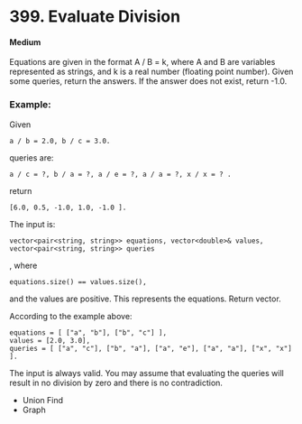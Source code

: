 # 399. Evaluate Division
#### Medium

Equations are given in the format A / B = k, where A and B are variables represented as strings, and k is a real number (floating point number). Given some queries, return the answers. If the answer does not exist, return -1.0.

### Example:
Given 
```
a / b = 2.0, b / c = 3.0.
```
queries are: 
```
a / c = ?, b / a = ?, a / e = ?, a / a = ?, x / x = ? .
```
return 
```
[6.0, 0.5, -1.0, 1.0, -1.0 ].
```

The input is: 
```
vector<pair<string, string>> equations, vector<double>& values, vector<pair<string, string>> queries
```
, where 
```
equations.size() == values.size(), 
```
and the values are positive. This represents the equations. Return vector<double>.

According to the example above:

```
equations = [ ["a", "b"], ["b", "c"] ],
values = [2.0, 3.0],
queries = [ ["a", "c"], ["b", "a"], ["a", "e"], ["a", "a"], ["x", "x"] ]. 
```
 

The input is always valid. You may assume that evaluating the queries will result in no division by zero and there is no contradiction.

* Union Find
* Graph
